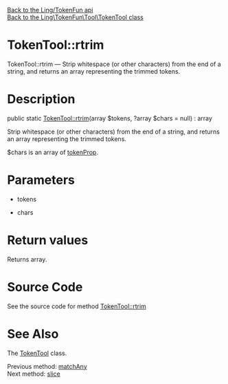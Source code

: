 [Back to the Ling/TokenFun api](https://github.com/lingtalfi/TokenFun/blob/master/doc/api/Ling/TokenFun.md)<br>
[Back to the Ling\TokenFun\Tool\TokenTool class](https://github.com/lingtalfi/TokenFun/blob/master/doc/api/Ling/TokenFun/Tool/TokenTool.md)


TokenTool::rtrim
================



TokenTool::rtrim — Strip whitespace (or other characters) from the end of a string, and returns an array representing the trimmed tokens.




Description
================


public static [TokenTool::rtrim](https://github.com/lingtalfi/TokenFun/blob/master/doc/api/Ling/TokenFun/Tool/TokenTool/rtrim.md)(array $tokens, ?array $chars = null) : array




Strip whitespace (or other characters) from the end of a string, and returns an array representing the trimmed tokens.


$chars is an array of [tokenProp](https://github.com/lingtalfi/TokenFun/blob/master/doc/pages/conception-notes.md#tokenprop).




Parameters
================


- tokens

    

- chars

    


Return values
================

Returns array.








Source Code
===========
See the source code for method [TokenTool::rtrim](https://github.com/lingtalfi/TokenFun/blob/master/Tool/TokenTool.php#L241-L260)


See Also
================

The [TokenTool](https://github.com/lingtalfi/TokenFun/blob/master/doc/api/Ling/TokenFun/Tool/TokenTool.md) class.

Previous method: [matchAny](https://github.com/lingtalfi/TokenFun/blob/master/doc/api/Ling/TokenFun/Tool/TokenTool/matchAny.md)<br>Next method: [slice](https://github.com/lingtalfi/TokenFun/blob/master/doc/api/Ling/TokenFun/Tool/TokenTool/slice.md)<br>


